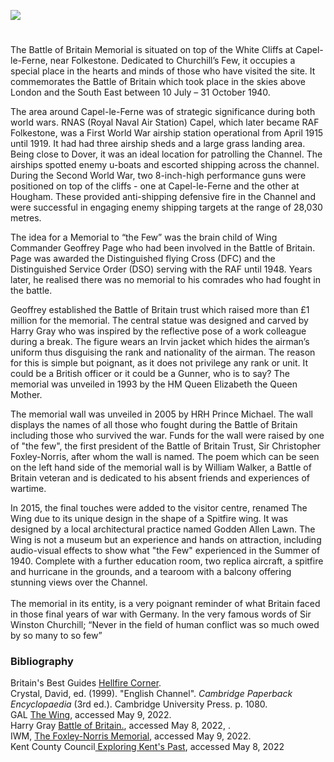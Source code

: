 <a href="https://juncture-digital.org"><img src="https://juncture-digital.org/images/ve-button.png"></a>

<param ve-config title="Battle of Britain Memorial" author="Amy Green" layout="vtl" banner="https://upload.wikimedia.org/wikipedia/commons/3/3f/Capel-le-Ferne%2C_Kent.jpg">

<param ve-entity eid="Q1006783" aliases="Capel-le-Ferne">
<param ve-entity eid="Q179224" aliases="Dover">
<param ve-entity eid="Q375314" aliases="Folkestone">
<param ve-entity eid="Q4690189" aliases="Hougham">

#

The Battle of Britain Memorial is situated on top of the White Cliffs at Capel-le-Ferne, near Folkestone. Dedicated to Churchill’s Few, it occupies a special place in the hearts and minds of those who have visited the site. It commemorates the Battle of Britain which took place in the skies above London and the South East between 10 July – 31 October 1940.
<param ve-image url="https://commons.wikimedia.org/wiki/File:Battle_of_Britain_memorial,_Capel-le-Ferne_-_geograph.org.uk_-_2033916.jpg" label="Battle of Britain Memorial, Capel-le-Ferne" attribution="Chris Whippet, via Wikimedia Commons" license="CC BY-SA 2.0"> 

The area around Capel-le-Ferne was of strategic significance during both world wars. RNAS (Royal Naval Air Station) Capel, which later became RAF Folkestone, was a First World War airship station operational from April 1915 until 1919. It had had three airship sheds and a large grass landing area.  Being close to Dover, it was an ideal location for patrolling the Channel. The airships spotted enemy u-boats and escorted shipping across the channel. During the Second World War, two 8-inch-high performance guns were positioned on top of the cliffs - one at Capel-le-Ferne and the other at Hougham. These provided anti-shipping defensive fire in the Channel and were successful in engaging enemy shipping targets at the range of 28,030 metres.
<param ve-image url="https://upload.wikimedia.org/wikipedia/commons/7/76/Observation_post.jpg" label="Observation Post, Hougham Battery" attribution="David Anstiss, via Wikimedia Commons" license="CC BY-SA 3.0">

The idea for a Memorial to “the Few” was the brain child of Wing Commander Geoffrey Page who had been involved in the Battle of Britain. Page was awarded the Distinguished flying Cross (DFC) and the Distinguished Service Order (DSO) serving with the RAF until 1948. Years later, he realised there was no memorial to his comrades who had fought in the battle.
<param ve-image url="https://commons.wikimedia.org/wiki/File:Geoffrey_Page.3.jpg" label="Geoffrey Page and comrades 132 Squadron, 1944" attribution="Royal Air Force Official Photographer, Wikimedia Commons">

Geoffrey established the Battle of Britain trust which raised more than £1 million for the memorial. The central statue was designed and carved by Harry Gray who was inspired by the reflective pose of a work colleague during a break. The figure wears an Irvin jacket which hides the airman’s uniform thus disguising the rank and nationality of the airman. The reason for this is simple but poignant, as it does not privilege any rank or unit. It could be a British officer or it could be a Gunner, who is to say? The memorial was unveiled in 1993 by the HM Queen Elizabeth the Queen Mother.  
<param ve-image url="https://commons.wikimedia.org/wiki/File:Capel_le_Ferne_Jamie_Buchanan_Harry_Gray_Battle_of_Britain_Monument_04.jpg" label="Capel Le Ferne Jamie Buchanan Harry Gray Battle of Britain Monument" attribution="© Ad Meskens, Wikimedia Commons" license="CC BY-SA 4.0">

The memorial wall was unveiled in 2005 by HRH Prince Michael. The wall displays the names of all those who fought during the Battle of Britain including those who survived the war.  Funds for the wall were raised by one of "the few", the first president of the Battle of Britain Trust, Sir Christopher Foxley-Norris, after whom the wall is named.  The poem which can be seen on the left hand side of the memorial wall is by William Walker, a Battle of Britain veteran and is dedicated to his absent friends and experiences of wartime. 
<param ve-image url="https://commons.wikimedia.org/wiki/File:Capel-le-Ferne_-_Battle_of_britain_memorial_02.JPG" label="Capel-le-Ferne, Battle of Britain Memorial" attribution="Ottaviani Serge via Wikimedia Commons" license="CC BY-SA 4.0">

In 2015, the final touches were added to the visitor centre, renamed The Wing due to its unique design in the shape of a Spitfire wing. It was designed by a local architectural practice named Godden Allen Lawn.  The Wing is not a museum but an experience and hands on attraction, including audio-visual effects to show what "the Few" experienced in the Summer of 1940. Complete with a further education room, two replica aircraft, a spitfire and hurricane in the grounds, and a tearoom with a balcony offering stunning views over the Channel. 
<br><br>
The memorial in its entity, is a very poignant reminder of what Britain faced in those final years of war with Germany. 
In the very famous words of Sir Winston Churchill; “Never in the field of human conflict was so much owed by so many to so few”
<param ve-image url="https://commons.wikimedia.org/wiki/File:Capel_le_Ferne_Entrance_Battle_of_Britain_Memorial_03.jpg" label="Capel Le Ferne Entrance Battle of Britain Memorial, 2019" attribution="© Ad Meskens / Wikimedia Commons" license="CC BY-SA 4.0">

### Bibliography

Britain's Best Guides [Hellfire Corner](https://britainsbestguides.org/blogs/hellfire-corner/).   
Crystal, David, ed. (1999). "English Channel". _Cambridge Paperback Encyclopaedia_ (3rd ed.). Cambridge University Press. p. 1080.   
GAL [The Wing](http://gal-ltd.co.uk/case-studies/capel-le-ferne), accessed May 9, 2022.   
Harry Gray [Battle of Britain.](https://www.harrygray.co.uk/battle-of-britain), accessed May 8, 2022, .   
IWM, [The Foxley-Norris Memorial](https://www.iwm.org.uk/memorials/item/memorial/73109), accessed May 9, 2022.   
Kent County Council[ Exploring Kent's Past](https://webapps.kent.gov.uk/KCC.ExploringKentsPast.Web.Sites.Public/SingleResult.aspx?uid=%27mke16509%27), accessed May 8, 2022 
